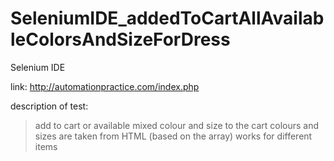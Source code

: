 # SeleniumIDE_addedToCartAllAvailableColorsAndSizeForDress

Selenium IDE

link: http://automationpractice.com/index.php

description of test:
> add to cart or available mixed colour and size to the cart
> colours and sizes are taken from HTML (based on the array)
> works for different items
